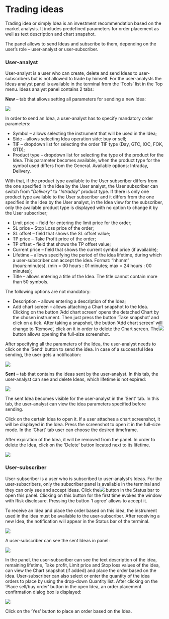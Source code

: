 # Trading ideas

Trading idea or simply Idea is an investment recommendation based on the market analysis. It includes predefined parameters for order placement as well as text description and chart snapshot.

The panel allows to send Ideas and subscribe to them, depending on the user’s role – user-analyst or user-subscriber.

### **User-analyst**

User-analyst is a user who can create, delete and send Ideas to user-subscribers but is not allowed to trade by himself. For the user-analysts the Ideas analyst panel is available in the terminal from the ‘Tools’ list in the Top menu. Ideas analyst panel contains 2 tabs:

**New** – ​tab that allows setting all parameters for sending a new Idea:

![](../../.gitbook/assets/sending-with-product-type.png)

In order to send an Idea, a user-analyst has to specify mandatory order parameters:

* Symbol – allows selecting the instrument that will be used in the Idea;
* Side – allows selecting Idea operation side: buy or sell;
* TIF – dropdown list for selecting the order TIF type \(Day, GTC, IOC, FOK, GTD\);
* Product type – dropdown list for selecting the type of the product for the Idea. This parameter becomes available, when the product type for the symbol used differs from the General. Available options: Intraday, Delivery.

With that, if the product type available to the User subscriber differs from the one specified in the Idea by the User analyst, the User subscriber can switch from "_Delivery"_ to "_Intraday"_ product type. If there is only one product type available to the User subscriber and it differs from the one specified in the Idea by the User analyst, in the Idea view for the subscriber, only the available product type is displayed with no option to change it by the User subscriber;

* Limit price – field for entering the limit price for the order;
* SL price – Stop Loss price of the order;
* SL offset – field that shows the SL offset value;
* TP price – Take Profit price of the order;
* TP offset – field that shows the TP offset value;
* Current price – field that shows the current symbol price \(if available\);
* Lifetime – allows specifying the period of the idea lifetime, during which a user-subscriber can accept the idea. Format: “hh:mm” \(hours:minutes\). \(min = 00 hours : 01 minutes; max = 24 hours : 00 minutes\);
* Title – allows entering a title of the Idea. The title cannot contain more than 50 symbols.

The following options are not mandatory:

* Description – allows entering a description of the Idea; 
* Add chart screen – allows attaching a Chart snapshot to the Idea. Clicking on the button ‘Add chart screen’ opens the detached Chart by the chosen instrument. Then just press the button ‘Take snapshot’ and click on a tick. After taking a snapshot, the button ‘Add chart screen’ will change to ‘Remove’, click on it in order to delete the Chart screen. The![](../../.gitbook/assets/7%20%288%29.png)  button allows opening the full-size screenshot.

After specifying all the parameters of the Idea, the user-analyst needs to click on the ‘Send’ button to send the idea. In case of a successful Idea sending, the user gets a notification:

![](../../.gitbook/assets/sent-successfully-new.png)

**Sent** –​ tab that contains the ideas sent by the user-analyst. In this tab, the user-analyst can see and delete Ideas, which lifetime is not expired:

![](../../.gitbook/assets/trading-idea2.png)

The sent Idea becomes visible for the user-analyst in the ‘Sent’ tab. In this tab, the user-analyst can view the idea parameters specified before sending.

Click on the certain Idea to open it. If a user attaches a chart screenshot, it will be displayed in the Idea. Press the screenshot to open it in the full-size mode. In the ‘Chart’ tab user can choose the desired timeframe.

After expiration of the Idea, it will be removed from the panel. In order to delete the Idea, click on the 'Delete' button located next to its lifetime.

![](../../.gitbook/assets/screenshot_2%20%2812%29.png)

### **User-subscriber** 

User-subscriber is a user who is subscribed to user-analyst’s Ideas. For the user-subscribers, only the subscriber panel is available in the terminal and they can only see and accept Ideas. Click the![](../../.gitbook/assets/1%20%2883%29.png)button in the Status bar to open this panel. Clicking on this button for the first time evokes the window with Risk disclosure. Pressing the button ‘I agree’ allows to accept it.

To receive an Idea and place the order based on this idea, the instrument used in the idea must be available to the user-subscriber. After receiving a new Idea, the notification will appear in the Status bar of the terminal.

![](../../.gitbook/assets/8%20%2817%29.png)

A user-subscriber can see the sent Ideas in panel:

![](../../.gitbook/assets/trading-idea1.png)

In the panel, the user-subscriber can see the text description of the idea, remaining lifetime, Take profit, Limit price and Stop loss values of the idea, can view the Chart snapshot \(if added\) and place the order based on the idea. User-subscriber can also select or enter the quantity of the idea orders to place by using the drop-down Quantity list. After clicking on the ‘Place sell/buy order’ button in the open Idea, an order placement confirmation dialog box is displayed:

![](../../.gitbook/assets/6%20%2836%29.png)

Click on the ‘Yes’ button to place an order based on the Idea.

 

